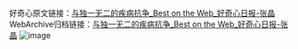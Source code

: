 好奇心原文链接：[与独一无二的疾病抗争_Best on the Web_好奇心日报-张晶](https://www.qdaily.com/articles/1602.html)
WebArchive归档链接：[与独一无二的疾病抗争_Best on the Web_好奇心日报-张晶](http://web.archive.org/web/20190623145944/https://www.qdaily.com/articles/1602.html)
![image](http://ww3.sinaimg.cn/large/007d5XDply1g3v4f51u50j30u023ie1d)